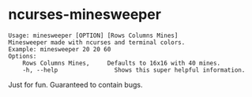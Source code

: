 # ncurses-minesweeper
<pre><code>Usage: minesweeper [OPTION] [Rows Columns Mines]
Minesweeper made with ncurses and terminal colors.
Example: minesweeper 20 20 60
Options:
    Rows Columns Mines,		Defaults to 16x16 with 40 mines.
    -h, --help			      Shows this super helpful information.</code></pre>
Just for fun. Guaranteed to contain bugs.
